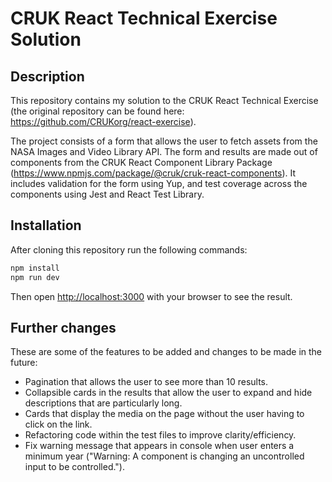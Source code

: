 # CRUK React Technical Exercise Solution 

## Description

This repository contains my solution to the CRUK React Technical Exercise (the original repository can be found here: https://github.com/CRUKorg/react-exercise). 

The project consists of a form that allows the user to fetch assets from the NASA Images and Video Library API. The form and results are made out of components from the CRUK React Component Library Package (https://www.npmjs.com/package/@cruk/cruk-react-components). It includes validation for the form using Yup, and test coverage across the components using Jest and React Test Library.

## Installation

After cloning this repository run the following commands:

```bash
npm install
npm run dev
```
Then open [http://localhost:3000](http://localhost:3000) with your browser to see the result. 

## Further changes

These are some of the features to be added and changes to be made in the future:

- Pagination that allows the user to see more than 10 results.
- Collapsible cards in the results that allow the user to expand and hide descriptions that are particularly long.
- Cards that display the media on the page without the user having to click on the link.
- Refactoring code within the test files to improve clarity/efficiency.
- Fix warning message that appears in console when user enters a minimum year ("Warning: A component is changing an uncontrolled input to be controlled.").
